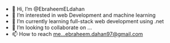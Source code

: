 - 👋 Hi, I’m @EbraheemELdahan
- 👀 I’m interested in web Development and machine learning
- 🌱 I’m currently learning full-stack web development using .net
- 💞️ I’m looking to collaborate on ...
- 📫 How to reach me...ebraheem.dahan97@gmail.com


<!---
EbraheemELdahan/EbraheemELdahan is a ✨ special ✨ repository because its `README.md` (this file) appears on your GitHub profile.
You can click the Preview link to take a look at your changes.
--->
